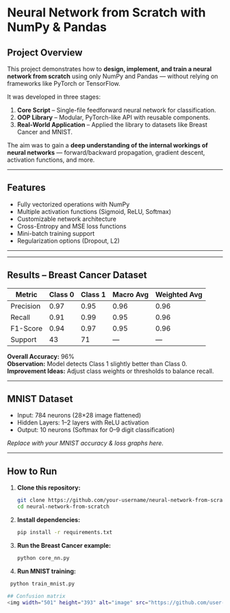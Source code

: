 # Neural Network from Scratch with NumPy & Pandas

## Project Overview
This project demonstrates how to **design, implement, and train a neural network from scratch** using only NumPy and Pandas — without relying on frameworks like PyTorch or TensorFlow.

It was developed in three stages:
1. **Core Script** – Single-file feedforward neural network for classification.
2. **OOP Library** – Modular, PyTorch-like API with reusable components.
3. **Real-World Application** – Applied the library to datasets like Breast Cancer and MNIST.

The aim was to gain a **deep understanding of the internal workings of neural networks** — forward/backward propagation, gradient descent, activation functions, and more.

---

## Features
- Fully vectorized operations with NumPy
- Multiple activation functions (Sigmoid, ReLU, Softmax)
- Customizable network architecture
- Cross-Entropy and MSE loss functions
- Mini-batch training support
- Regularization options (Dropout, L2)

---


---

## Results – Breast Cancer Dataset
| Metric    | Class 0 | Class 1 | Macro Avg | Weighted Avg |
|-----------|---------|---------|-----------|--------------|
| Precision | 0.97    | 0.95    | 0.96      | 0.96         |
| Recall    | 0.91    | 0.99    | 0.95      | 0.96         |
| F1-Score  | 0.94    | 0.97    | 0.95      | 0.96         |
| Support   | 43      | 71      | —         | —            |

**Overall Accuracy:** 96%  
**Observation:** Model detects Class 1 slightly better than Class 0.  
**Improvement Ideas:** Adjust class weights or thresholds to balance recall.

---

## MNIST Dataset
- Input: 784 neurons (28×28 image flattened)
- Hidden Layers: 1–2 layers with ReLU activation
- Output: 10 neurons (Softmax for 0–9 digit classification)

_Replace with your MNIST accuracy & loss graphs here._

---

## How to Run
1. **Clone this repository:**
   ```bash
   git clone https://github.com/your-username/neural-network-from-scratch.git
   cd neural-network-from-scratch
2. **Install dependencies:**
   ```bash
   pip install -r requirements.txt
3. **Run the Breast Cancer example:**
   ```bash
   python core_nn.py
4. **Run MNIST training:**
  ```bash
   python train_mnist.py

## Confusion matrix
<img width="501" height="393" alt="image" src="https://github.com/user-attachments/assets/cb9111f0-ff8f-4a7b-b564-652f14651d45" />


